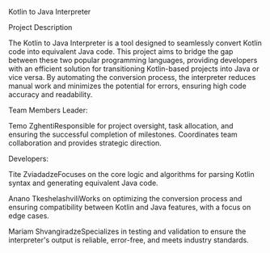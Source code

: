 Kotlin to Java Interpreter

Project Description

The Kotlin to Java Interpreter is a tool designed to seamlessly convert Kotlin code into equivalent Java code. This project aims to bridge the gap between these two popular programming languages, providing developers with an efficient solution for transitioning Kotlin-based projects into Java or vice versa. By automating the conversion process, the interpreter reduces manual work and minimizes the potential for errors, ensuring high code accuracy and readability.

Team Members
Leader:

Temo ZghentiResponsible for project oversight, task allocation, and ensuring the successful completion of milestones. Coordinates team collaboration and provides strategic direction.

Developers:

Tite ZviadadzeFocuses on the core logic and algorithms for parsing Kotlin syntax and generating equivalent Java code.

Anano TkeshelashviliWorks on optimizing the conversion process and ensuring compatibility between Kotlin and Java features, with a focus on edge cases.

Mariam ShvangiradzeSpecializes in testing and validation to ensure the interpreter's output is reliable, error-free, and meets industry standards.
